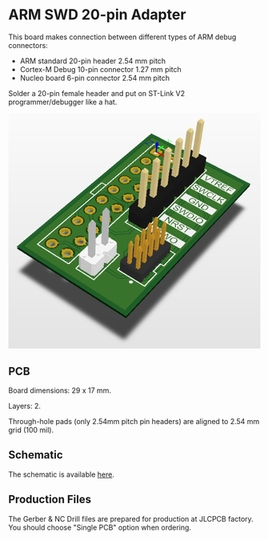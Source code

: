 # ARM SWD 20-pin Adapter

This board makes connection between different types of ARM debug connectors:

- ARM standard 20-pin header 2.54 mm pitch
- Cortex-M Debug 10-pin connector 1.27 mm pitch
- Nucleo board 6-pin connector 2.54 mm pitch

Solder a 20-pin female header and put on ST-Link V2 programmer/debugger like a hat.

![](3D.png)

## PCB

Board dimensions: 29 x 17 mm.

Layers: 2.

Through-hole pads (only 2.54mm pitch pin headers) are aligned to 2.54 mm grid (100 mil).

## Schematic

The schematic is available [here](Production/PDF/BB_ARM_SWD.PDF).

## Production Files

The Gerber & NC Drill files are prepared for production at JLCPCB factory. You should choose "Single PCB" option when ordering.
